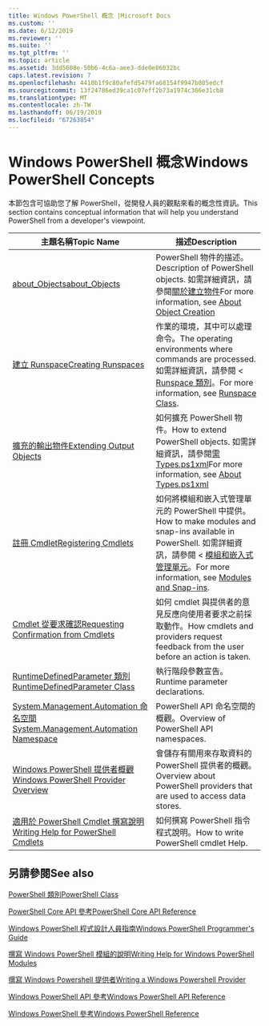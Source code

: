 ```yaml
---
title: Windows PowerShell 概念 |Microsoft Docs
ms.custom: ''
ms.date: 6/12/2019
ms.reviewer: ''
ms.suite: ''
ms.tgt_pltfrm: ''
ms.topic: article
ms.assetid: 3dd5608e-50b6-4c6a-aee3-dde0e86032bc
caps.latest.revision: 7
ms.openlocfilehash: 4410b1f9c80afefd5479fa68154f9947b805edcf
ms.sourcegitcommit: 13f24786ed39ca1c07eff2b73a1974c366e31cb8
ms.translationtype: MT
ms.contentlocale: zh-TW
ms.lasthandoff: 06/19/2019
ms.locfileid: "67263854"
---
```

# <a name="windows-powershell-concepts"></a><span data-ttu-id="ac9af-102">Windows PowerShell 概念</span><span class="sxs-lookup"><span data-stu-id="ac9af-102">Windows PowerShell Concepts</span></span>

<span data-ttu-id="ac9af-103">本節包含可協助您了解 PowerShell，從開發人員的觀點來看的概念性資訊。</span><span class="sxs-lookup"><span data-stu-id="ac9af-103">This section contains conceptual information that will help you understand PowerShell from a developer's viewpoint.</span></span>

|<span data-ttu-id="ac9af-104">主題名稱</span><span class="sxs-lookup"><span data-stu-id="ac9af-104">Topic Name</span></span>|<span data-ttu-id="ac9af-105">描述</span><span class="sxs-lookup"><span data-stu-id="ac9af-105">Description</span></span>|
|----------------|-----------------|
|[<span data-ttu-id="ac9af-106">about_Objects</span><span class="sxs-lookup"><span data-stu-id="ac9af-106">about_Objects</span></span>](/powershell/module/microsoft.powershell.core/about/about_objects)|<span data-ttu-id="ac9af-107">PowerShell 物件的描述。</span><span class="sxs-lookup"><span data-stu-id="ac9af-107">Description of PowerShell objects.</span></span> <span data-ttu-id="ac9af-108">如需詳細資訊，請參閱[關於建立物件](/powershell/module/microsoft.powershell.core/about/about_object_creation)</span><span class="sxs-lookup"><span data-stu-id="ac9af-108">For more information, see [About Object Creation](/powershell/module/microsoft.powershell.core/about/about_object_creation)</span></span>|
|[<span data-ttu-id="ac9af-109">建立 Runspace</span><span class="sxs-lookup"><span data-stu-id="ac9af-109">Creating Runspaces</span></span>](../hosting/creating-runspaces.md)|<span data-ttu-id="ac9af-110">作業的環境，其中可以處理命令。</span><span class="sxs-lookup"><span data-stu-id="ac9af-110">The operating environments where commands are processed.</span></span> <span data-ttu-id="ac9af-111">如需詳細資訊，請參閱 < [Runspace 類別](/dotnet/api/system.management.automation.runspaces.runspace)。</span><span class="sxs-lookup"><span data-stu-id="ac9af-111">For more information, see [Runspace Class](/dotnet/api/system.management.automation.runspaces.runspace).</span></span>|
|[<span data-ttu-id="ac9af-112">擴充的輸出物件</span><span class="sxs-lookup"><span data-stu-id="ac9af-112">Extending Output Objects</span></span>](../cmdlet/extending-output-objects.md)|<span data-ttu-id="ac9af-113">如何擴充 PowerShell 物件。</span><span class="sxs-lookup"><span data-stu-id="ac9af-113">How to extend PowerShell objects.</span></span> <span data-ttu-id="ac9af-114">如需詳細資訊，請參閱[需 Types.ps1xml](/powershell/module/microsoft.powershell.core/about/about_types.ps1xml)</span><span class="sxs-lookup"><span data-stu-id="ac9af-114">For more information, see [About Types.ps1xml](/powershell/module/microsoft.powershell.core/about/about_types.ps1xml)</span></span>|
|[<span data-ttu-id="ac9af-115">註冊 Cmdlet</span><span class="sxs-lookup"><span data-stu-id="ac9af-115">Registering Cmdlets</span></span>](../cmdlet/registering-cmdlets.md)|<span data-ttu-id="ac9af-116">如何將模組和嵌入式管理單元的 PowerShell 中提供。</span><span class="sxs-lookup"><span data-stu-id="ac9af-116">How to make modules and snap-ins available in PowerShell.</span></span> <span data-ttu-id="ac9af-117">如需詳細資訊，請參閱 <<c0> [ 模組和嵌入式管理單元](../cmdlet/modules-and-snap-ins.md)。</span><span class="sxs-lookup"><span data-stu-id="ac9af-117">For more information, see [Modules and Snap-ins](../cmdlet/modules-and-snap-ins.md).</span></span>|
|[<span data-ttu-id="ac9af-118">Cmdlet 從要求確認</span><span class="sxs-lookup"><span data-stu-id="ac9af-118">Requesting Confirmation from Cmdlets</span></span>](../cmdlet/requesting-confirmation-from-cmdlets.md)|<span data-ttu-id="ac9af-119">如何 cmdlet 與提供者的意見反應向使用者要求之前採取動作。</span><span class="sxs-lookup"><span data-stu-id="ac9af-119">How cmdlets and providers request feedback from the user before an action is taken.</span></span>|
|[<span data-ttu-id="ac9af-120">RuntimeDefinedParameter 類別</span><span class="sxs-lookup"><span data-stu-id="ac9af-120">RuntimeDefinedParameter Class</span></span>](/dotnet/api/system.management.automation.runtimedefinedparameter)|<span data-ttu-id="ac9af-121">執行階段參數宣告。</span><span class="sxs-lookup"><span data-stu-id="ac9af-121">Runtime parameter declarations.</span></span>|
|[<span data-ttu-id="ac9af-122">System.Management.Automation 命名空間</span><span class="sxs-lookup"><span data-stu-id="ac9af-122">System.Management.Automation Namespace</span></span>](/dotnet/api/System.Management.Automation)|<span data-ttu-id="ac9af-123">PowerShell API 命名空間的概觀。</span><span class="sxs-lookup"><span data-stu-id="ac9af-123">Overview of PowerShell API namespaces.</span></span>|
|[<span data-ttu-id="ac9af-124">Windows PowerShell 提供者概觀</span><span class="sxs-lookup"><span data-stu-id="ac9af-124">Windows PowerShell Provider Overview</span></span>](../provider/windows-powershell-provider-overview.md)|<span data-ttu-id="ac9af-125">會儲存有關用來存取資料的 PowerShell 提供者的概觀。</span><span class="sxs-lookup"><span data-stu-id="ac9af-125">Overview about PowerShell providers that are used to access data stores.</span></span>|
|[<span data-ttu-id="ac9af-126">適用於 PowerShell Cmdlet 撰寫說明</span><span class="sxs-lookup"><span data-stu-id="ac9af-126">Writing Help for PowerShell Cmdlets</span></span>](../help/writing-help-for-windows-powershell-cmdlets.md)|<span data-ttu-id="ac9af-127">如何撰寫 PowerShell 指令程式說明。</span><span class="sxs-lookup"><span data-stu-id="ac9af-127">How to write PowerShell cmdlet Help.</span></span>|

## <a name="see-also"></a><span data-ttu-id="ac9af-128">另請參閱</span><span class="sxs-lookup"><span data-stu-id="ac9af-128">See also</span></span>

[<span data-ttu-id="ac9af-129">PowerShell 類別</span><span class="sxs-lookup"><span data-stu-id="ac9af-129">PowerShell Class</span></span>](/dotnet/api/system.management.automation.powershell)

[<span data-ttu-id="ac9af-130">PowerShell Core API 參考</span><span class="sxs-lookup"><span data-stu-id="ac9af-130">PowerShell Core API Reference</span></span>](/dotnet/api/?view=pscore-6.2.0)

[<span data-ttu-id="ac9af-131">Windows PowerShell 程式設計人員指南</span><span class="sxs-lookup"><span data-stu-id="ac9af-131">Windows PowerShell Programmer's Guide</span></span>](windows-powershell-programmer-s-guide.md)

[<span data-ttu-id="ac9af-132">撰寫 Windows PowerShell 模組的說明</span><span class="sxs-lookup"><span data-stu-id="ac9af-132">Writing Help for Windows PowerShell Modules</span></span>](../module/writing-help-for-windows-powershell-modules.md)

[<span data-ttu-id="ac9af-133">撰寫 Windows Powershell 提供者</span><span class="sxs-lookup"><span data-stu-id="ac9af-133">Writing a Windows Powershell Provider</span></span>](../provider/writing-a-windows-powershell-provider.md)

[<span data-ttu-id="ac9af-134">Windows PowerShell API 參考</span><span class="sxs-lookup"><span data-stu-id="ac9af-134">Windows PowerShell API Reference</span></span>](/dotnet/api/?view=powershellsdk-1.1.0)

[<span data-ttu-id="ac9af-135">Windows PowerShell 參考</span><span class="sxs-lookup"><span data-stu-id="ac9af-135">Windows PowerShell Reference</span></span>](../windows-powershell-reference.md)